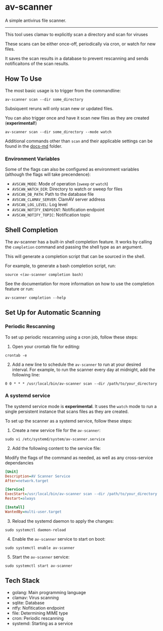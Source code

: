 # av-scanner

A simple antivirus file scanner.

---

This tool uses clamav to explicitly scan a directory and scan for viruses

These scans can be either once-off, periodically via cron, or watch for new files.

It saves the scan results in a database to prevent rescanning and sends notificaitons of the scan results.

## How To Use

The most basic usage is to trigger from the commandline:

```shell
av-scanner scan --dir some_directory
```

Subsiquent reruns will only scan new or updated files.

You can also trigger once and have it scan new files as they are created (**experimental!**)

```shell
av-scanner scan --dir some_directory --mode watch
```

Additional commands other than `scan` and their applicable settings can be found in the [docs-md](./docs-md) folder.

### Environment Variables

Some of the flags can also be configured as environment variables (although the flags will take precendence):

- `AVSCAN_MODE`: Mode of operation (`sweep` or `watch`)
- `AVSCAN_WATCH_DIR`: Directory to watch or sweep for files
- `AVSCAN_DB_PATH`: Path to the database file
- `AVSCAN_CLAMAV_SERVER`: ClamAV server address
- `AVSCAN_LOG_LEVEL`: Log level
- `AVSCAN_NOTIFY_ENDPOINT`: Notification endpoint
- `AVSCAN_NOTIFY_TOPIC`: Notification topic

## Shell Completion

The av-scanner has a built-in shell completion feature. It works by calling the `completion` command and passing the shell type as an argument.

This will generate a completion script that can be sourced in the shell.

For example, to generate a bash completion script, run:

```shell
source <(av-scanner completion bash)
```

See the documentation for more information on how to use the completion feature or run:

```shell
av-scanner completion --help
```

## Set Up for Automatic Scanning

### Periodic Rescanning

To set up periodic rescanning using a cron job, follow these steps:

1. Open your crontab file for editing:
  ```shell
  crontab -e
  ```

2. Add a new line to schedule the `av-scanner` to run at your desired interval. For example, to run the scanner every day at midnight, add the following line:
  ```shell
  0 0 * * * /usr/local/bin/av-scanner scan --dir /path/to/your_directory
  ```

### A systemd service

The systemd service mode is **experimental**. It uses the `watch` mode to run a single persistent instance that scans files as they are created.

To set up the scanner as a systemd service, follow these steps:

1. Create a new service file for the `av-scanner`:
  ```shell
  sudo vi /etc/systemd/system/av-scanner.service
  ```

2. Add the following content to the service file:

  Modify the flags of the command as needed, as well as any cross-service dependancies

  ```ini
  [Unit]
  Description=AV Scanner Service
  After=network.target

  [Service]
  ExecStart=/usr/local/bin/av-scanner scan --dir /path/to/your_directory --mode watch
  Restart=always

  [Install]
  WantedBy=multi-user.target
  ```


3. Reload the systemd daemon to apply the changes:
  ```shell
  sudo systemctl daemon-reload
  ```

4. Enable the `av-scanner` service to start on boot:
  ```shell
  sudo systemctl enable av-scanner
  ```

5. Start the `av-scanner` service:
  ```shell
  sudo systemctl start av-scanner
  ```

## Tech Stack

* golang: Main programming language
* clamav: Virus scanning
* sqlite: Database
* ntfy: Nofitication endpoint
* file: Determining MIME type
* cron: Periodic rescanning
* systemd: Starting as a service
